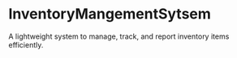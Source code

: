 # InventoryMangementSytsem
A lightweight system to manage, track, and report inventory items efficiently.
